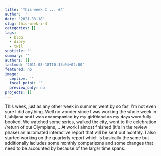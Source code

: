 ```yaml
---
title: 'This week I ... #4'
author: ''
date: '2021-08-18'
slug: this-week-i-4
categories: []
tags:
  - blog
  - diary
  - twil
subtitle: ''
summary: ''
authors: []
lastmod: '2021-08-18T10:13:04+02:00'
featured: no
image:
  caption: ''
  focal_point: ''
  preview_only: no
projects: []
---
```


This week, just as any other week in summer, went by so fast I'm not even sure I did anything. Well no wonder since I was working the whole week in Ljubljana and I was accompanied by my girlfriend so my days were fully booked. We watched some series, walked the city, went to the celebration /return of our Olympians,...
At work I almost finished (it's in the review phase) an automated interactive report that will be sent out monthly. I also started working on the quarterly report which is basically the same but additionally includes some monthly comparisons and some changes that need to be accounted by because of the larger time spans.